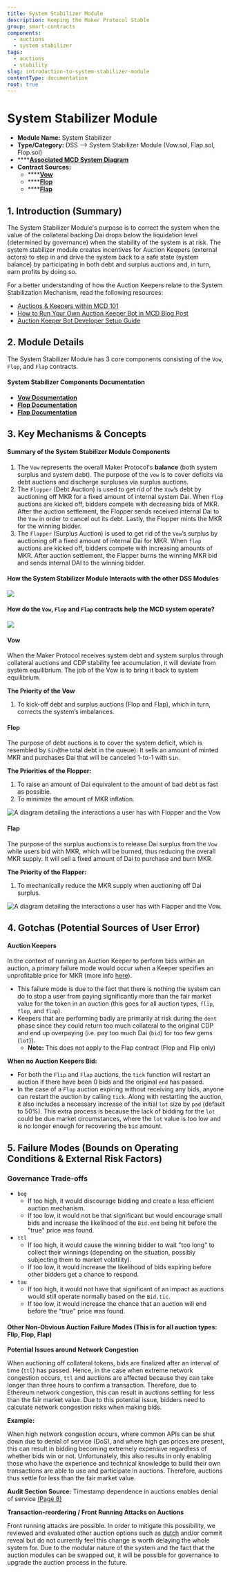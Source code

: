 ```yaml
---
title: System Stabilizer Module
description: Keeping the Maker Protocol Stable
group: smart-contracts
components:
  - auctions
  - system stabilizer
tags:
  - auctions
  - stability
slug: introduction-to-system-stabilizer-module
contentType: documentation
root: true
---
```


# System Stabilizer Module

* **Module Name:** System Stabilizer
* **Type/Category:** DSS —&gt; System Stabilizer Module \(Vow.sol, Flap.sol, Flop.sol\)
* \*\*\*\*[**Associated MCD System Diagram**](https://github.com/makerdao/dss/wiki)
* **Contract Sources:** 
  * \*\*\*\*[**Vow**](https://github.com/makerdao/dss/blob/master/src/vow.sol)
  * \*\*\*\*[**Flop** ](https://github.com/makerdao/dss/blob/master/src/flop.sol)
  * \*\*\*\*[**Flap** ](https://github.com/makerdao/dss/blob/master/src/flap.sol)

## 1. Introduction \(Summary\)

The System Stabilizer Module's purpose is to correct the system when the value of the collateral backing Dai drops below the liquidation level \(determined by governance\) when the stability of the system is at risk. The system stabilizer module creates incentives for Auction Keepers \(external actors\) to step in and drive the system back to a safe state \(system balance\) by participating in both debt and surplus auctions and, in turn, earn profits by doing so.

For a better understanding of how the Auction Keepers relate to the System Stabilization Mechanism, read the following resources:

* [Auctions & Keepers within MCD 101](https://github.com/makerdao/developerguides/blob/master/keepers/auctions/auctions-101.md)
* [How to Run Your Own Auction Keeper Bot in MCD Blog Post](https://blog.makerdao.com/how-to-run-your-own-auction-keeper-bot-in-mcd/)
* [Auction Keeper Bot Developer Setup Guide](https://github.com/makerdao/developerguides/blob/master/keepers/auction-keeper-bot-setup-guide.md)

## 2. Module Details

The System Stabilizer Module has 3 core components consisting of the `Vow`, `Flop`, and `Flap` contracts.

#### System Stabilizer Components Documentation

* [**Vow Documentation**](https://docs.makerdao.com/smart-contract-modules/system-stabilizer-module/vow-detailed-documentation)
* [**Flop Documentation**](https://docs.makerdao.com/smart-contract-modules/system-stabilizer-module/flop-detailed-documentation)
* [**Flap Documentation**](https://docs.makerdao.com/smart-contract-modules/system-stabilizer-module/flap-detailed-documentation)

## 3. Key Mechanisms & Concepts

#### Summary of the **System Stabilizer Module Components**

1. The `Vow` represents the overall Maker Protocol's **balance** \(both system surplus and system debt\). The purpose of the `vow` is to cover deficits via debt auctions and discharge surpluses via surplus auctions.
2. The `Flopper` \(Debt Auction\) is used to get rid of the `Vow`’s debt by auctioning off MKR for a fixed amount of internal system Dai. When `flop` auctions are kicked off, bidders compete with decreasing bids of MKR. After the auction settlement, the Flopper sends received internal Dai to the `Vow` in order to cancel out its debt. Lastly, the Flopper mints the MKR for the winning bidder.
3. The `Flapper` \(Surplus Auction\) is used to get rid of the `Vow`’s surplus by auctioning off a fixed amount of internal Dai for MKR. When `flap` auctions are kicked off, bidders compete with increasing amounts of MKR. After auction settlement, the Flapper burns the winning MKR bid and sends internal DAI to the winning bidder.

#### How the System Stabilizer Module Interacts with the other DSS Modules

![](/images/documentation/screen-shot-2019-11-12-at-11.28.41-pm.png)

#### How do the `Vow`, `Flop` and `Flap` contracts help the MCD system operate?

![](/images/documentation/screen-shot-2019-11-12-at-11.33.23-pm.png)

#### Vow

When the Maker Protocol receives system debt and system surplus through collateral auctions and CDP stability fee accumulation, it will deviate from system equilibrium. The job of the Vow is to bring it back to system equilibrium.

**The Priority of the Vow**

1. To kick-off debt and surplus auctions \(Flop and Flap\), which in turn, corrects the system’s imbalances.

#### Flop

The purpose of debt auctions is to cover the system deficit, which is resembled by `Sin`\(the total debt in the queue\). It sells an amount of minted MKR and purchases Dai that will be canceled 1-to-1 with `Sin`.

**The Priorities of the Flopper:**

1. To raise an amount of Dai equivalent to the amount of bad debt as fast as possible.
2. To minimize the amount of MKR inflation.

![A diagram detailing the interactions a user has with Flopper and the Vow](/images/documentation/flop_auction_interaction_diagram%20%281%29.png)

#### Flap

The purpose of the surplus auctions is to release Dai surplus from the `Vow` while users bid with MKR, which will be burned, thus reducing the overall MKR supply. It will sell a fixed amount of Dai to purchase and burn MKR.

**The Priority of the Flapper:**

1. To mechanically reduce the MKR supply when auctioning off Dai surplus.

![A diagram detailing the interactions a user has with Flapper and the Vow.](/images/documentation/flap_auction_interaction_%20%281%29.png)

## 4. Gotchas \(Potential Sources of User Error\)

#### Auction **Keepers**

In the context of running an Auction Keeper to perform bids within an auction, a primary failure mode would occur when a Keeper specifies an unprofitable price for MKR \(more info [here](https://github.com/makerdao/developerguides/tree/master/keepers)\).

* This failure mode is due to the fact that there is nothing the system can do to stop a user from paying significantly more than the fair market value for the token in an auction \(this goes for all auction types, `flip`, `flop`, and `flap`\).
* Keepers that are performing badly are primarily at risk during the `dent` phase since they could return too much collateral to the original CDP and end up overpaying \(i.e. pay too much Dai \(`bid`\) for too few gems \(`lot`\)\).
  * **Note:** This does not apply to the Flap contract \(Flop and Flip only\)

**When no Auction Keepers Bid:**

* For both the `Flip` and `Flap` auctions, the `tick` function will restart an auction if there have been 0 bids and the original `end` has passed.
* In the case of a `Flop` auction expiring without receiving any bids, anyone can restart the auction by calling `tick`. Along with restarting the auction, it also includes a necessary increase of the initial `lot` size by `pad` \(default to 50%\). This extra process is because the lack of bidding for the `lot` could be due market circumstances, where the `lot` value is too low and is no longer enough for recovering the `bid` amount.

## 5. Failure Modes \(Bounds on Operating Conditions & External Risk Factors\)

### Governance Trade-offs

* `beg`
  * If too high, it would discourage bidding and create a less efficient auction mechanism.
  * If too low, it would not be that significant but would encourage small bids and increase the likelihood of the `Bid.end` being hit before the "true" price was found.
* `ttl`
  * If too high, it would cause the winning bidder to wait "too long" to collect their winnings \(depending on the situation, possibly subjecting them to market volatility\).
  * If too low, it would increase the likelihood of bids expiring before other bidders get a chance to respond.
* `tau`
  * If too high, it would not have that significant of an impact as auctions would still operate normally based on the `Bid.tic`.
  * If too low, it would increase the chance that an auction will end before the "true" price was found.

#### Other Non-Obvious Auction Failure Modes \(This is for all auction types: Flip, Flop, Flap\)

**Potential Issues around Network Congestion**

When auctioning off collateral tokens, bids are finalized after an interval of time \(`ttl`\) has passed. Hence, in the case when extreme network congestion occurs, `ttl` and auctions are affected because they can take longer than three hours to confirm a transaction. Therefore, due to Ethereum network congestion, this can result in auctions settling for less than the fair market value. Due to this potential issue, bidders need to calculate network congestion risks when making bids.

**Example:**

When high network congestion occurs, where common APIs can be shut down due to denial of service \(DoS\), and where high gas prices are present, this can result in bidding becoming extremely expensive regardless of whether bids win or not. Unfortunately, this also results in only enabling those who have the experience and technical knowledge to build their own transactions are able to use and participate in auctions. Therefore, auctions thus settle for less than the fair market value.

**Audit Section Source:** Timestamp dependence in auctions enables denial of service [\(Page 8\)](https://github.com/makerdao/audits/blob/master/mcd/trail-of-bits.pdf)

**Transaction-reordering / Front Running Attacks on Auctions**

Front running attacks are possible. In order to mitigate this possibility, we reviewed and evaluated other auction options such as [dutch](https://www.investopedia.com/terms/d/dutchauction.asp) and/or commit reveal but do not currently feel this change is worth delaying the whole system for. Due to the modular nature of the system and the fact that the auction modules can be swapped out, it will be possible for governance to upgrade the auction process in the future.

